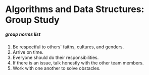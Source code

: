 # Algorithms and Data Structures: Group Study

<!-- group norms list -->


##### group norms list
1. Be respectful to others' faiths, cultures, and genders.
2.  Arrive on time.
3. Everyone should do their responsibilities.
4. If there is an issue, talk honestly with the other team members.
5. Work with one another to solve obstacles.

